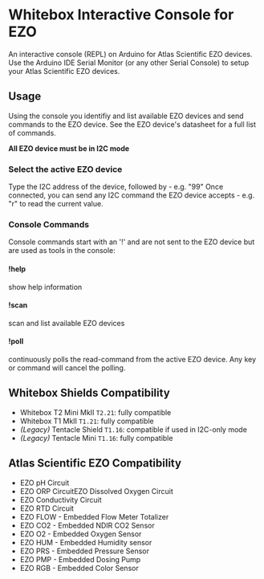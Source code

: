# Whitebox Interactive Console for EZO
An interactive console (REPL) on Arduino for Atlas Scientific EZO devices. Use the Arduino IDE Serial Monitor (or any other Serial Console) to setup your Atlas Scientific EZO devices. 

## Usage
Using the console you identifiy and list available EZO devices and send commands to the EZO device. See the EZO device's datasheet for a full list of commands.

**All EZO device must be in I2C mode**


### Select the active EZO device
Type the I2C address of the device, followed by <ENTER> - e.g. "99<ENTER>"
Once connected, you can send any I2C command the EZO device accepts - e.g. "r<ENTER>" to read the current value.
  
### Console Commands
Console commands start with an '!' and are not sent to the EZO device but are used as tools in the console:

#### !help
show help information
#### !scan
scan and list available EZO devices
#### !poll
continuously polls the read-command from the active EZO device. Any key or command will cancel the polling.


## Whitebox Shields Compatibility
* Whitebox T2 Mini MkII `T2.21`: fully compatible
* Whitebox T1 MkII `T1.21`: fully compatible
* _(Legacy)_ Tentacle Shield `T1.16`: compatible if used in I2C-only mode
* _(Legacy)_ Tentacle Mini `T1.16`: fully compatible

## Atlas Scientific EZO Compatibility
* EZO pH Circuit
* EZO ORP CircuitEZO Dissolved Oxygen Circuit
* EZO Conductivity Circuit
* EZO RTD Circuit
* EZO FLOW - Embedded Flow Meter Totalizer
* EZO CO2 - Embedded NDIR CO2 Sensor
* EZO O2 - Embedded Oxygen Sensor
* EZO HUM - Embedded Humidity sensor
* EZO PRS - Embedded Pressure Sensor
* EZO PMP - Embedded Dosing Pump
* EZO RGB - Embedded Color Sensor
